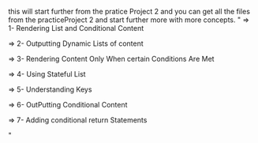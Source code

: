 this will start further from the pratice Project 2 and you can get all the files from the practiceProject 2 and start further more with more concepts.
"
=> 1- Rendering List and Conditional Content

=> 2- Outputting Dynamic Lists of content 

=> 3- Rendering Content Only When certain Conditions Are Met 

=> 4- Using Stateful List

=> 5- Understanding Keys

=> 6- OutPutting Conditional Content

=> 7- Adding conditional return Statements

"
